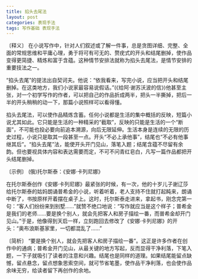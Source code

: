 ```yaml
---
title: 掐头去尾法
layout: post
categories: 表现手法
tags: 写作基础 表现手法
---
```


〔释义〕 在小说写作中，针对人们叙述或了解一件事，总是贪图详细、完整、全面的常规思维和平庸心理，勇于将可有可无的、赘疣式的开头和结尾删掉，使作品变得更简捷、精炼和富于含蕴。这种情节安排法就称为掐头去尾法，是情节安排的重要技法之一。

“掐头去尾”的提法出自契诃夫。他说：“依我看来，写完小说，应当把开头和结尾删掉。在这类地方，我们小说家最容易说假话。”(《给阿·谢苏沃波的信》)他甚至主张，对一个初学写作的作者，可以把自己的作品折成两半，把头一半撕掉，把后一半的开头稍稍的动一下，那篇小说照样可以看得懂。

掐头去尾法，可以使作品精炼含蓄。任何小说都是生活的集中概括的反映，短篇小说尤其如此。它只能是生活的一种精采的“截取”，反映的只能是生活的一个“断面”，不可能也投必要向前追本溯源，向后无限延伸。生活本身是连续的无限的历史过程，小说只是取其一段甚至一点。开头“不必上承他事”，结尾也“不必有他事继其后”。“掐头去尾”法，能使开头开门见山，落笔入题；结尾含蕴不尽留有余韵。但也要视具体内容和表达需要而定，不可不问青红皂白，凡写一篇作品都把开头结尾删掉。

〔示例〕 (俄)托尔斯泰：《安娜·卡列尼娜》

在托尔斯泰创作《安娜·卡列尼娜》最紧张的时候，有一次，他的十岁儿子谢辽莎给托尔斯泰的姑妈朗诵普希金的小说，听着听着，老人支持不住就打起盹来，朗诵中断了，书按原样开着摆在桌子上。这时，托尔斯泰走进来，拿起书，刚念完第一句：“客人们纷纷来到别墅……”就赞不绝口地说：“写作就应当是这个样子；普希金是我们的老师……要是换个别人，就会先把客人和房子描绘一番，而普希金却开门见山。”于是，他像得到天启一样，立刻跑回去修改了《安娜·卡列尼娜》的开头：“奥布浪斯基家里，一切都混乱了……”

〔简析〕 “要是换个别人，就会先把客人和房子描绘一番”。这正是许多作者在创作中的通病；普希金开门见山，从最关键的地方写起，反而显得干净利落，下笔入题，一下子就吸引了读者的注意和兴趣。结尾也是同样的道理。如果结尾能留点缺憾，留点悬念，留点想象思索空间，就可节省笔墨，使作品干净利落，也会使作品余味无穷，给读者留下再创作的余地。 